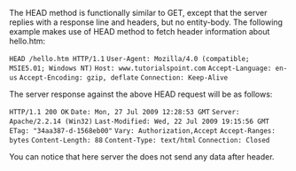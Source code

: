 The HEAD method is functionally similar to GET, except that the server replies with a response line and headers, but no entity-body. The following example makes use of HEAD method to fetch header information about hello.htm:

`HEAD /hello.htm HTTP/1.1`
`User-Agent: Mozilla/4.0 (compatible; MSIE5.01; Windows NT)`
`Host: www.tutorialspoint.com`
`Accept-Language: en-us`
`Accept-Encoding: gzip, deflate`
`Connection: Keep-Alive`

The server response against the above HEAD request will be as follows:

`HTTP/1.1 200 OK`
`Date: Mon, 27 Jul 2009 12:28:53 GMT`
`Server: Apache/2.2.14 (Win32)`
`Last-Modified: Wed, 22 Jul 2009 19:15:56 GMT`
`ETag: "34aa387-d-1568eb00"`
`Vary: Authorization,Accept`
`Accept-Ranges: bytes`
`Content-Length: 88`
`Content-Type: text/html`
`Connection: Closed`

You can notice that here server the does not send any data after header.